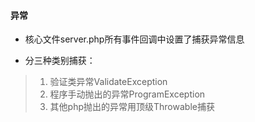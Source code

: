#### 异常

* 核心文件server.php所有事件回调中设置了捕获异常信息

* 分三种类别捕获：

> 1. 验证类异常ValidateException
> 2. 程序手动抛出的异常ProgramException
> 3. 其他php抛出的异常用顶级Throwable捕获
